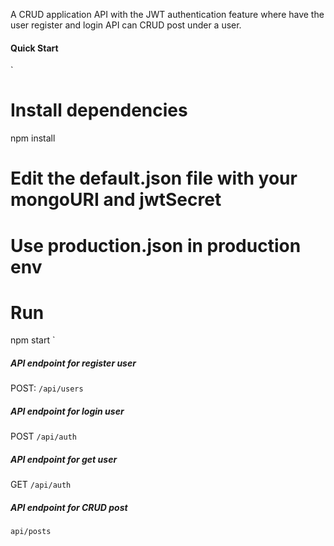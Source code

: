 A CRUD application API with the JWT authentication feature where have the user register and login API can CRUD post under a user.

#### Quick Start

`

# Install dependencies

npm install

# Edit the default.json file with your mongoURI and jwtSecret

# Use production.json in production env

# Run

npm start
`

##### API endpoint for register user

POST: `/api/users`

##### API endpoint for login user

POST `/api/auth`

##### API endpoint for get user

GET `/api/auth`

##### API endpoint for CRUD post

`api/posts`
